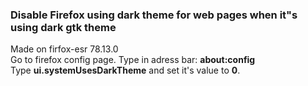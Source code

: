 ### Disable Firefox using dark theme for web pages when it"s using dark gtk theme
Made on firfox-esr 78.13.0  
Go to firefox config page. Type in adress bar: **about:config**  
Type **ui.systemUsesDarkTheme** and set it's value to **0**.
